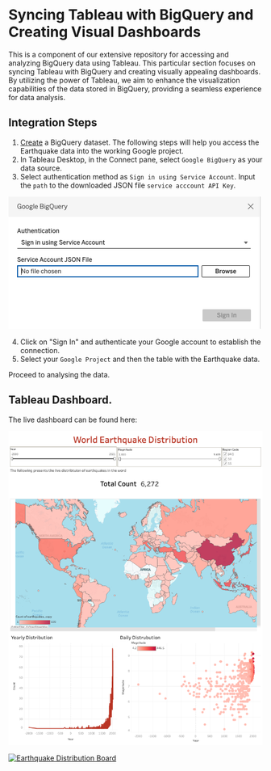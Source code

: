 # Syncing Tableau with BigQuery and Creating Visual Dashboards

This is a component of our extensive repository for accessing and analyzing BigQuery data using Tableau. This particular section focuses on syncing Tableau with BigQuery and creating visually appealing dashboards. By utilizing the power of Tableau, we aim to enhance the visualization capabilities of the data stored in BigQuery, providing a seamless experience for data analysis.

## Integration Steps
1. [Create](https://cloud.google.com/bigquery/docs/analyze-data-tableau) a BigQuery dataset.
The following steps will help you access the Earthquake data into the working Google project.
2. In Tableau Desktop, in the Connect pane, select `Google BigQuery` as your data source.
3. Select authentication method as `Sign in using Service Account`. Input the `path` to the downloaded JSON file `service acccount API Key`.

![bigquery-autho](../images/BigQuery-%20Autho.png "bigquery-autho")

4. Click on "Sign In" and authenticate your Google account to establish the connection.
5. Select your `Google Project`  and then the table with the Earthquake data.

Proceed to analysing the data.

## Tableau Dashboard.
The live dashboard can be found here:

![earthquake](../images/earthquake.png "earthquake dashboard")

<div class='tableauPlaceholder' id='viz1706354511459' style='position: relative'><noscript><a href='#'><img alt='Earthquake Distribution Board ' src='https:&#47;&#47;public.tableau.com&#47;static&#47;images&#47;Ea&#47;EarthQuakeAnalysis_17062746643850&#47;EarthquakeDistributionBoard&#47;1_rss.png' style='border: none' /></a></noscript><object class='tableauViz'  style='display:none;'><param name='host_url' value='https%3A%2F%2Fpublic.tableau.com%2F' /> <param name='embed_code_version' value='3' /> <param name='site_root' value='' /><param name='name' value='EarthQuakeAnalysis_17062746643850&#47;EarthquakeDistributionBoard' /><param name='tabs' value='no' /><param name='toolbar' value='yes' /><param name='static_image' value='https:&#47;&#47;public.tableau.com&#47;static&#47;images&#47;Ea&#47;EarthQuakeAnalysis_17062746643850&#47;EarthquakeDistributionBoard&#47;1.png' /> <param name='animate_transition' value='yes' /><param name='display_static_image' value='yes' /><param name='display_spinner' value='yes' /><param name='display_overlay' value='yes' /><param name='display_count' value='yes' /><param name='language' value='en-US' /><param name='filter' value='publish=yes' /></object></div>                <script type='text/javascript'>                    var divElement = document.getElementById('viz1706354511459');                    var vizElement = divElement.getElementsByTagName('object')[0];                    if ( divElement.offsetWidth > 800 ) { vizElement.style.width='1100px';vizElement.style.height='2627px';} else if ( divElement.offsetWidth > 500 ) { vizElement.style.width='1100px';vizElement.style.height='2627px';} else { vizElement.style.width='100%';vizElement.style.height='2827px';}                     var scriptElement = document.createElement('script');                    scriptElement.src = 'https://public.tableau.com/javascripts/api/viz_v1.js';                    vizElement.parentNode.insertBefore(scriptElement, vizElement);                </script>